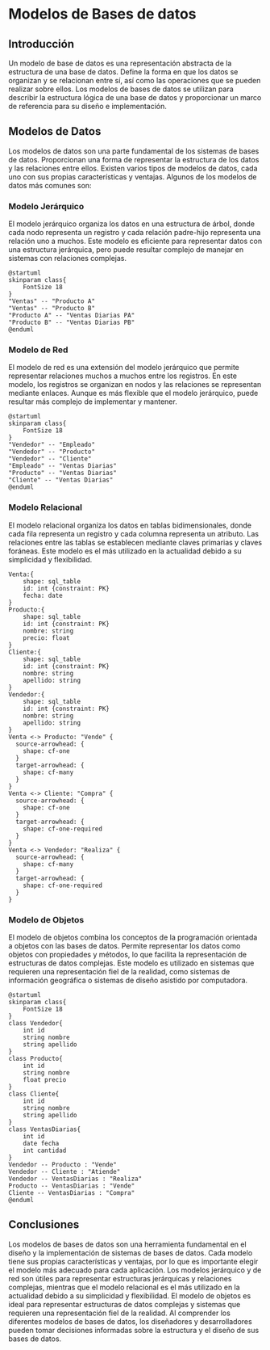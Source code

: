 # Modelos de Bases de datos

## Introducción

Un modelo de base de datos es una representación abstracta de la estructura de una base de datos. Define la forma en que
los datos se organizan y se relacionan entre sí, así como las operaciones que se pueden realizar sobre ellos. Los
modelos de bases de datos se utilizan para describir la estructura lógica de una base de datos y proporcionar un marco
de referencia para su diseño e implementación.

## Modelos de Datos

Los modelos de datos son una parte fundamental de los sistemas de bases de datos. Proporcionan una forma de representar
la estructura de los datos y las relaciones entre ellos. Existen varios tipos de modelos de datos, cada uno con sus
propias características y ventajas. Algunos de los modelos de datos más comunes son:

### Modelo Jerárquico

El modelo jerárquico organiza los datos en una estructura de árbol, donde cada nodo representa un registro y cada
relación padre-hijo representa una relación uno a muchos. Este modelo es eficiente para representar datos con una
estructura jerárquica, pero puede resultar complejo de manejar en sistemas con relaciones complejas.

```plantuml
@startuml
skinparam class{
    FontSize 18
}
"Ventas" -- "Producto A"
"Ventas" -- "Producto B"
"Producto A" -- "Ventas Diarias PA"
"Producto B" -- "Ventas Diarias PB"
@enduml
```

### Modelo de Red

El modelo de red es una extensión del modelo jerárquico que permite representar relaciones muchos a muchos entre los
registros. En este modelo, los registros se organizan en nodos y las relaciones se representan mediante enlaces. Aunque
es más flexible que el modelo jerárquico, puede resultar más complejo de implementar y mantener.

```plantuml
@startuml
skinparam class{
    FontSize 18
}
"Vendedor" -- "Empleado"
"Vendedor" -- "Producto"
"Vendedor" -- "Cliente"
"Empleado" -- "Ventas Diarias"
"Producto" -- "Ventas Diarias"
"Cliente" -- "Ventas Diarias"
@enduml
```

### Modelo Relacional

El modelo relacional organiza los datos en tablas bidimensionales, donde cada fila representa un registro y cada columna
representa un atributo. Las relaciones entre las tablas se establecen mediante claves primarias y claves foráneas. Este
modelo es el más utilizado en la actualidad debido a su simplicidad y flexibilidad.

```d2
Venta:{
    shape: sql_table
    id: int {constraint: PK}
    fecha: date
}
Producto:{
    shape: sql_table
    id: int {constraint: PK}
    nombre: string
    precio: float
}
Cliente:{
    shape: sql_table
    id: int {constraint: PK}
    nombre: string
    apellido: string
}
Vendedor:{
    shape: sql_table
    id: int {constraint: PK}
    nombre: string
    apellido: string
}
Venta <-> Producto: "Vende" {
  source-arrowhead: {
    shape: cf-one
  }
  target-arrowhead: {
    shape: cf-many
  }
}
Venta <-> Cliente: "Compra" {
  source-arrowhead: {
    shape: cf-one
  }
  target-arrowhead: {
    shape: cf-one-required
  }
}
Venta <-> Vendedor: "Realiza" {
  source-arrowhead: {
    shape: cf-many
  }
  target-arrowhead: {
    shape: cf-one-required
  }
}
```

### Modelo de Objetos

El modelo de objetos combina los conceptos de la programación orientada a objetos con las bases de datos. Permite
representar los datos como objetos con propiedades y métodos, lo que facilita la representación de estructuras de datos
complejas. Este modelo es utilizado en sistemas que requieren una representación fiel de la realidad, como sistemas de
información geográfica o sistemas de diseño asistido por computadora.

```plantuml
@startuml
skinparam class{
    FontSize 18
}
class Vendedor{
    int id
    string nombre
    string apellido
}
class Producto{
    int id
    string nombre
    float precio
}
class Cliente{
    int id
    string nombre
    string apellido
}
class VentasDiarias{
    int id
    date fecha
    int cantidad
}
Vendedor -- Producto : "Vende"  
Vendedor -- Cliente : "Atiende"
Vendedor -- VentasDiarias : "Realiza"
Producto -- VentasDiarias : "Vende"
Cliente -- VentasDiarias : "Compra"
@enduml
```

## Conclusiones

Los modelos de bases de datos son una herramienta fundamental en el diseño y la implementación de sistemas de bases de
datos. Cada modelo tiene sus propias características y ventajas, por lo que es importante elegir el modelo más adecuado
para cada aplicación. Los modelos jerárquico y de red son útiles para representar estructuras jerárquicas y relaciones
complejas, mientras que el modelo relacional es el más utilizado en la actualidad debido a su simplicidad y
flexibilidad. El modelo de objetos es ideal para representar estructuras de datos complejas y sistemas que requieren una
representación fiel de la realidad. Al comprender los diferentes modelos de bases de datos, los diseñadores y
desarrolladores pueden tomar decisiones informadas sobre la estructura y el diseño de sus bases de datos.